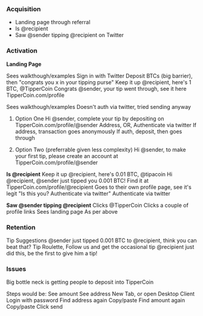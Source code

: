 ### Acquisition

 - Landing page through referral
 - Is @recipient
 - Saw @sender tipping @recipient on Twitter

### Activation
**Landing Page**

Sees walkthough/examples
Sign in with Twitter
Deposit BTCs (big barrier), then "congrats you x in your tipping purse"
Keep it up @recipient, here's 1 BTC, @TipperCoin
Congrats @sender, your tip went through, see it here TipperCoin.com/profile

Sees walkthough/examples
Doesn't auth via twitter, tried sending anyway

1. Option One
Hi @sender, complete your tip by depositing on TipperCoin.com/profile/@sender
Address, OR, Authenticate via twitter
If address, transaction goes anonymously
If auth, deposit, then goes through

2. Option Two (preferrable given less complexity)
Hi @sender, to make your first tip, please create an account at TipperCoin.com/profile/@sender

**Is @recipient**
Keep it up @recipient, here's 0.01 BTC, @tipacoin
Hi @recipient, @sender just tipped you 0.001 BTC! Find it at TipperCoin.com/profile/@recipient
Goes to their own profile page, see it's legit
"Is this you? Authenticate via twitter"
Authenticate via twitter

**Saw @sender tipping @recipient**
Clicks @TipperCoin
Clicks a couple of profile links
Sees landing page
As per above


### Retention
Tip Suggestions
@sender just tipped 0.001 BTC to @recipient, think you can beat that?
Tip Roulette, Follow us and get the occasional tip
@recipient just did this, be the first to give him a tip!


### Issues
Big bottle neck is getting people to deposit into TipperCoin

Steps would be:
See amount
See address
New Tab, or open Desktop Client
Login with password
Find address again
Copy/paste
Find amount again
Copy/paste
Click send
